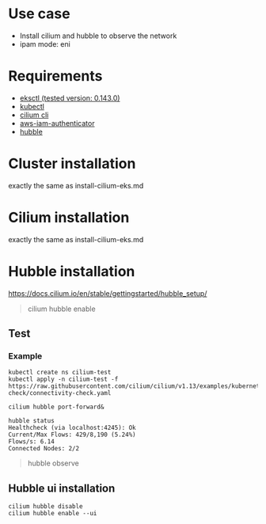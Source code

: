 # Use case

* Install cilium and hubble to observe the network
* ipam mode: eni

# Requirements

* [eksctl (tested version: 0.143.0)](tools/eksctl.txt)
* [kubectl](tools/kubectl.txt)
* [cilium cli](tools/cilium-cli.txt)
* [aws-iam-authenticator](tools/aws-iam-authenticator.txt)
* [hubble](tools/hubble.txt)

# Cluster installation

exactly the same as install-cilium-eks.md

# Cilium installation

exactly the same as install-cilium-eks.md

# Hubble installation

https://docs.cilium.io/en/stable/gettingstarted/hubble_setup/

> cilium hubble enable

## Test

### Example

```
kubectl create ns cilium-test
kubectl apply -n cilium-test -f https://raw.githubusercontent.com/cilium/cilium/v1.13/examples/kubernetes/connectivity-check/connectivity-check.yaml

cilium hubble port-forward&
```

```
hubble status
Healthcheck (via localhost:4245): Ok
Current/Max Flows: 429/8,190 (5.24%)
Flows/s: 6.14
Connected Nodes: 2/2
```

> hubble observe

## Hubble ui installation

```
cilium hubble disable
cilium hubble enable --ui
```
